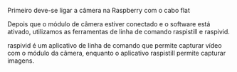 Primeiro deve-se ligar a câmera na Raspberry com o cabo flat

Depois que o módulo de câmera estiver conectado e o software está ativado, utilizamos as ferramentas de linha de comando raspistill e raspivid. 

raspivid é um aplicativo de linha de comando que permite capturar vídeo com o módulo da câmera, enquanto o aplicativo raspistill permite capturar imagens.

